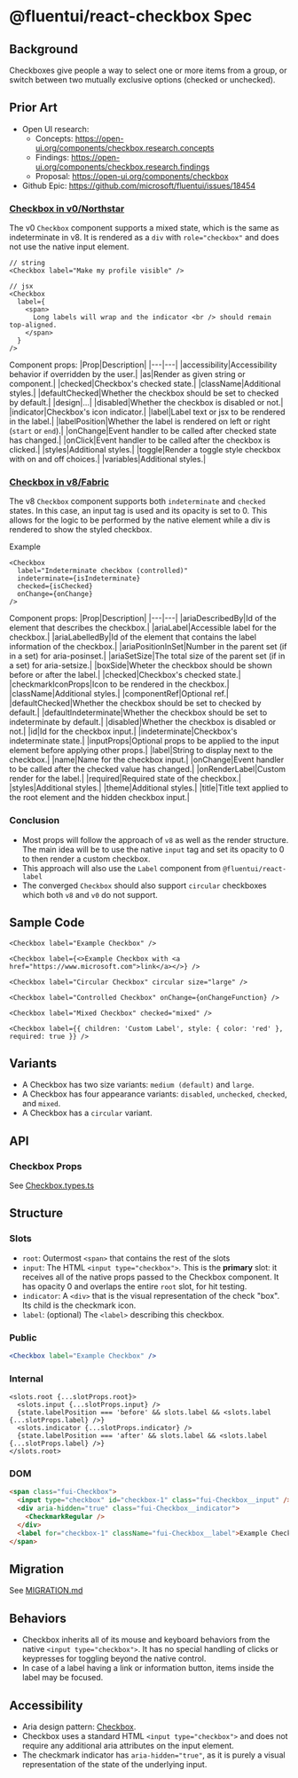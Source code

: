 # @fluentui/react-checkbox Spec

## Background

Checkboxes give people a way to select one or more items from a group, or switch between
two mutually exclusive options (checked or unchecked).

## Prior Art

- Open UI research:
  - Concepts: https://open-ui.org/components/checkbox.research.concepts
  - Findings: https://open-ui.org/components/checkbox.research.findings
  - Proposal: https://open-ui.org/components/checkbox
- Github Epic: https://github.com/microsoft/fluentui/issues/18454

### [Checkbox in v0/Northstar](https://fluentsite.z22.web.core.windows.net/0.56.0/components/checkbox/definition)

The v0 `Checkbox` component supports a mixed state, which is the same as indeterminate in v8. It is rendered as a `div` with `role="checkbox"` and does not use the native input element.

```tsx
// string
<Checkbox label="Make my profile visible" />

// jsx
<Checkbox
  label={
    <span>
      Long labels will wrap and the indicator <br /> should remain top-aligned.
    </span>
  }
/>
```

Component props:
|Prop|Description|
|---|---|
|accessibility|Accessibility behavior if overridden by the user.|
|as|Render as given string or component.|
|checked|Checkbox's checked state.|
|className|Additional styles.|
|defaultChecked|Whether the checkbox should be set to checked by default.|
|design|...|
|disabled|Whether the checkbox is disabled or not.|
|indicator|Checkbox's icon indicator.|
|label|Label text or jsx to be rendered in the label.|
|labelPosition|Whether the label is rendered on left or right (`start` or `end`).|
|onChange|Event handler to be called after checked state has changed.|
|onClick|Event handler to be called after the checkbox is clicked.|
|styles|Additional styles.|
|toggle|Render a toggle style checkbox with on and off choices.|
|variables|Additional styles.|

### [Checkbox in v8/Fabric](https://developer.microsoft.com/en-us/fluentui#/controls/web/checkbox)

The v8 `Checkbox` component supports both `indeterminate` and `checked` states. In this case, an input tag is used and its opacity is set to 0. This allows for the logic to be performed by the native element while a div is rendered to show the styled checkbox.

Example

```tsx
<Checkbox
  label="Indeterminate checkbox (controlled)"
  indeterminate={isIndeterminate}
  checked={isChecked}
  onChange={onChange}
/>
```

Component props:
|Prop|Description|
|---|---|
|ariaDescribedBy|Id of the element that describes the checkbox.|
|ariaLabel|Accessible label for the checkbox.|
|ariaLabelledBy|Id of the element that contains the label information of the checkbox.|
|ariaPositionInSet|Number in the parent set (if in a set) for aria-posinset.|
|ariaSetSize|The total size of the parent set (if in a set) for aria-setsize.|
|boxSide|Wheter the checkbox should be shown before or after the label.|
|checked|Checkbox's checked state.|
|checkmarkIconProps|Icon to be rendered in the checkbox.|
|className|Additional styles.|
|componentRef|Optional ref.|
|defaultChecked|Whether the checkbox should be set to checked by default.|
|defaultIndeterminate|Whether the checkbox should be set to indeterminate by default.|
|disabled|Whether the checkbox is disabled or not.|
|id|Id for the checkbox input.|
|indeterminate|Checkbox's indeterminate state.|
|inputProps|Optional props to be applied to the input element before applying other props.|
|label|String to display next to the checkbox.|
|name|Name for the checkbox input.|
|onChange|Event handler to be called after the checked value has changed.|
|onRenderLabel|Custom render for the label.|
|required|Required state of the checkbox.|
|styles|Additional styles.|
|theme|Additional styles.|
|title|Title text applied to the root element and the hidden checkbox input.|

### Conclusion

- Most props will follow the approach of `v8` as well as the render structure. The main idea will be to use the native `input` tag and set its opacity to 0 to then render a custom checkbox.
- This approach will also use the `Label` component from `@fluentui/react-label`
- The converged `Checkbox` should also support `circular` checkboxes which both `v8` and `v0` do not support.

## Sample Code

```tsx
<Checkbox label="Example Checkbox" />

<Checkbox label={<>Example Checkbox with <a href="https://www.microsoft.com">link</a></>} />

<Checkbox label="Circular Checkbox" circular size="large" />

<Checkbox label="Controlled Checkbox" onChange={onChangeFunction} />

<Checkbox label="Mixed Checkbox" checked="mixed" />

<Checkbox label={{ children: 'Custom Label', style: { color: 'red' }, required: true }} />
```

## Variants

- A Checkbox has two size variants: `medium (default)` and `large`.
- A Checkbox has four appearance variants: `disabled`, `unchecked`, `checked`, and `mixed`.
- A Checkbox has a `circular` variant.

## API

### Checkbox Props

See [Checkbox.types.ts](./src/components/Checkbox/Checkbox.types.ts)

## Structure

### Slots

- `root`: Outermost `<span>` that contains the rest of the slots
- `input`: The HTML `<input type="checkbox">`. This is the **primary** slot: it receives all of the native props passed to the
  Checkbox component. It has opacity 0 and overlaps the entire `root` slot, for hit testing.
- `indicator`: A `<div>` that is the visual representation of the check "box". Its child is the checkmark icon.
- `label`: (optional) The `<label>` describing this checkbox.

### **Public**

```jsx
<Checkbox label="Example Checkbox" />
```

### **Internal**

```tsx
<slots.root {...slotProps.root}>
  <slots.input {...slotProps.input} />
  {state.labelPosition === 'before' && slots.label && <slots.label {...slotProps.label} />}
  <slots.indicator {...slotProps.indicator} />
  {state.labelPosition === 'after' && slots.label && <slots.label {...slotProps.label} />}
</slots.root>
```

### **DOM**

```html
<span class="fui-Checkbox">
  <input type="checkbox" id="checkbox-1" class="fui-Checkbox__input" />
  <div aria-hidden="true" class="fui-Checkbox__indicator">
    <CheckmarkRegular />
  </div>
  <label for="checkbox-1" className="fui-Checkbox__label">Example Checkbox</label>
</span>
```

## Migration

See [MIGRATION.md](MIGRATION.md)

## Behaviors

- Checkbox inherits all of its mouse and keyboard behaviors from the native `<input type="checkbox">`. It has no special handling of clicks or keypresses for toggling beyond the native control.
- In case of a label having a link or information button, items inside the label may be focused.

## Accessibility

- Aria design pattern: [Checkbox](https://www.w3.org/TR/wai-aria-practices-1.2/#checkbox).
- Checkbox uses a standard HTML `<input type="checkbox">` and does not require any additional aria attributes on the input element.
- The checkmark indicator has `aria-hidden="true"`, as it is purely a visual representation of the state of the underlying input.
